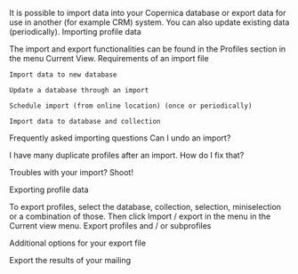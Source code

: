 It is possible to import data into your Copernica database or export data for use in another (for example CRM) system. You can also update existing data (periodically).
Importing profile data

The import and export functionalities can be found in the Profiles section in the menu Current View.
 Requirements of an import file

	Import data to new database

	Update a database through an import

	Schedule import (from online location) (once or periodically)

	Import data to database and collection
Frequently asked importing questions
 Can I undo an import?

 I have many duplicate profiles after an import. How do I fix that?

 Troubles with your import? Shoot!

Exporting profile data

To export profiles, select the database, collection, selection, miniselection or a combination of those. Then click Import / export in the menu in the Current view menu.
 Export profiles and / or subprofiles

 Additional options for your export file

 Export the results of your mailing